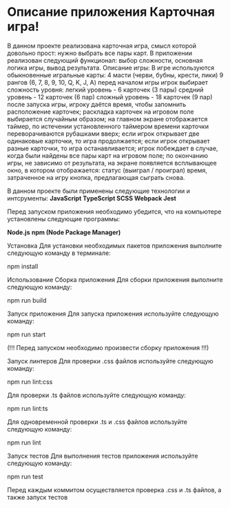 # Описание приложения Карточная игра!
В данном проекте реализована карточная игра, смысл которой довольно прост: нужно выбрать все пары карт.
В приложении реализован следующий функционал: выбор сложности, основная логика игры, вывод результата.
Описание игры:
В игре используются обыкновенные игральные карты:
4 масти (черви, бубны, крести, пики)
9 рангов (6, 7, 8, 9, 10, Q, K, J, A)
перед началом игры игрок выбирает сложность уровня:
легкий уровень - 6 карточек (3 пары)
средний уровень - 12 карточек (6 пар)
сложный уровень - 18 карточек (9 пар)
после запуска игры, игроку даётся время, чтобы запомнить расположение карточек;
раскладка карточек на игровом поле выбирается случайным образом;
на главном экране отображается таймер, по истечении установленного таймером времени карточки переворачиваются рубашками вверх;
если игрок открывает две одинаковые карточки, то игра продолжается;
если игрок открывает разные карточки, то игра останавливается;
игрок побеждает в случае, когда были найдены все пары карт на игровом поле;
по окончанию игры, не зависимо от результата, на экране появляется всплывающее окно, в котором отображается:
статус (выиграл / проиграл)
время, затраченное на игру
кнопка, предлагающая сыграть снова.

В данном проекте были применены следующие технологии и интсрументы:
  **JavaScript
  TypeScript
  SCSS
  Webpack
  Jest**

Перед запуском приложения необходимо убедится, что на компьютере установлены следующие программы:

  **Node.js**
  **npm (Node Package Manager)**

Установка
Для установки необходимых пакетов приложения выполните следующую команду в терминале:

npm install

Использование
Сборка приложения
Для сборки приложения выполните следующую команду:

npm run build

Запуск приложения
Для запуска приложения используйте следующую команду:

npm run start

(!!! Перед запуском необходимо произвести сборку приложения !!!)

Запуск линтеров
Для проверки .css файлов используйте следующую команду:

npm run lint:css

Для проверки .ts файлов используйте следующую команду:

npm run lint:ts

Для одновременной проверки .ts и .css файлов используйте следующую команду:

npm run lint

Запуск тестов
Для выполнения тестов приложения используйте следующую команду:

npm run test

Перед каждым коммитом осуществляется проверка .css и .ts файлов, а также запуск тестов
